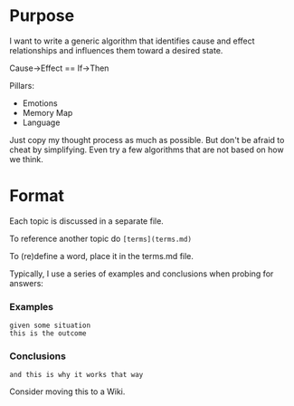 Purpose
=======

I want to write a generic algorithm that identifies cause and effect relationships and influences them toward a desired state.

Cause->Effect == If->Then

Pillars:
* Emotions
* Memory Map
* Language

Just copy my thought process as much as possible.
But don't be afraid to cheat by simplifying.
Even try a few algorithms that are not based on how we think.

Format
======


Each topic is discussed in a separate file.  

To reference another topic do `[terms](terms.md)`

To (re)define a word, place it in the terms.md file.

Typically, I use a series of examples and conclusions when probing for answers:

### Examples

    given some situation
    this is the outcome

### Conclusions

    and this is why it works that way


Consider moving this to a Wiki.

